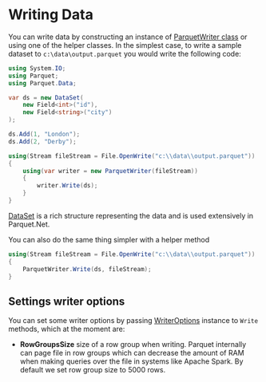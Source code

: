 # Writing Data

You can write data by constructing an instance of [ParquetWriter class](../src/Parquet/ParquetWriter.cs) or using one of the helper classes. In the simplest case, to write a sample dataset to `c:\data\output.parquet` you would write the following code:

```csharp
using System.IO;
using Parquet;
using Parquet.Data;

var ds = new DataSet(
	new Field<int>("id"),
	new Field<string>("city")
);

ds.Add(1, "London");
ds.Add(2, "Derby");

using(Stream fileStream = File.OpenWrite("c:\\data\\output.parquet"))
{
	using(var writer = new ParquetWriter(fileStream))
	{
		writer.Write(ds);
	}
}

```

[DataSet](../src/Parquet/Data/DataSet.cs) is a rich structure representing the data and is used extensively in Parquet.Net.

You can also do the same thing simpler with a helper method

```csharp
using(Stream fileStream = File.OpenWrite("c:\\data\\output.parquet"))
{
	ParquetWriter.Write(ds, fileStream);
}

```

## Settings writer options

You can set some writer options by passing [WriterOptions](../src/Parquet/WriterOptions.cs) instance to `Write` methods, which at the moment are:

- **RowGroupsSize** size of a row group when writing. Parquet internally can page file in row groups which can decrease the amount of RAM when making queries over the file in systems like Apache Spark. By default we set row group size to 5000 rows.